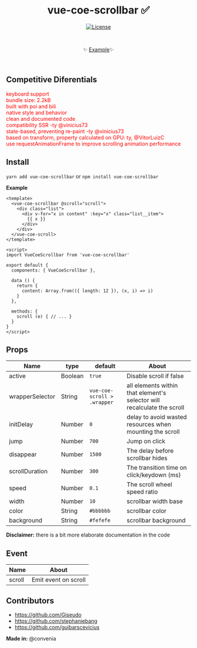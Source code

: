 <h1 align="center">vue-coe-scrollbar ✅</h1>

<p align="center">
  <a href="#"><img src="https://img.shields.io/npm/l/vuelidation.svg" alt="License" target="_blank"></a>
</p>

<br>

<p align="center">
  ✨ <a href="https://viniazvd.github.io/vue-coe-scrollbar/">Example</a>✨
</p>

<br>

## Competitive Diferentials
<ul style='margin: 0; padding: 0; color: red; list-style-type: none;'>
  <li>keyboard support</li>
  <li>bundle size: 2.2kB</li>
  <li>built with poi and bili</li>
  <li>native style and behavior</li>
  <li>clean and documented code</li>
  <li>compatibility SSR -ty @vinicius73</li>
  <li>state-based, preventing re-paint -ty @vinicius73</li>
  <li>based on transform, property calculated on GPU: ty, @VitorLuizC</li>
  <li>use requestAnimationFrame to improve scrolling animation performance</li>
</ul>

## Install
`yarn add vue-coe-scrollbar` or `npm install vue-coe-scrollbar`

**Example**
```vue
<template>
  <vue-coe-scrollbar @scroll="scroll">
    <div class="list">
      <div v-for="x in content" :key="x" class="list__item">
        {{ x }}
      </div>
    </div>
  </vue-coe-scroll>
</template>

<script>
import VueCoeScrollbar from 'vue-coe-scrollbar'

export default {
  components: { VueCoeScrollbar },

  data () {
    return {
      content: Array.from(({ length: 12 }), (x, i) => i)
    }
  },

  methods: {
    scroll (e) { // ... }
  }
}
</script>
```

## Props

Name                |   type   |             default          | About
-----               | -------  | ---------------------------- | ------
active              |  Boolean |  `true`                      | Disable scroll if false
wrapperSelector     |  String  |  `vue-coe-scroll > .wrapper` | all elements within that element's selector will recalculate the scroll
initDelay           |  Number  |  `0`                         | delay to avoid wasted resources when mounting the scroll
jump                |  Number  |  `700`                       | Jump on click
disappear           |  Number  |  `1500`                      | The delay before scrollbar hides
scrollDuration      |  Number  |  `300`                       | The transition time on click/keydown (ms)
speed               |  Number  |  `0.1`                       | The scroll wheel speed ratio
width               |  Number  |  `10`                        | scrollbar width base
color               |  String  |  `#bbbbbb`                   | scrollbar color
background          |  String  |  `#fefefe`                   | scrollbar background

**Disclaimer:** there is a bit more elaborate documentation in the code

## Event

Name       | About
-----      | -----
scroll     | Emit event on scroll

## Contributors
- https://github.com/Giseudo
- https://github.com/stephaniebang
- https://github.com/guibarscevicius

**Made in:** @convenia
